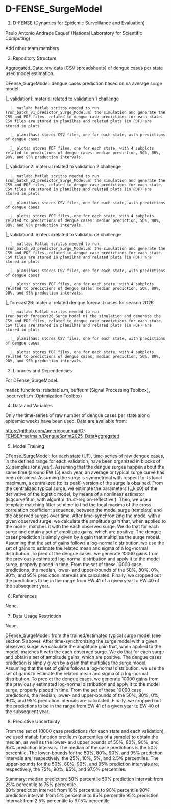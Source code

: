 # D-FENSE_SurgeModel

1) D-FENSE (Dynamics for Epidemic Surveillance and Evaluation)

Paulo Antonio Andrade Esquef (National Laboratory for Scientific Computing)

Add other team members 


2) Repository Structure


Aggregated_Data: raw data (CSV spreadsheets) of dengue cases per state used model estimation. 

DFense_SurgeModel:  dengue cases prediction based on na average surge model 

  |_ validation1:  material related to validation 1 challenge

      |_ matlab: Matlab scritps needed to run (run_batch_v1_predictor_Surge_Model.m) the simulation and generate the CSV and PDF files, related to dengue case predictions for each state. CSV files are stored in planilhas and related plots (in PDF) are stored in plots  

      |_ planilhas: stores CSV files, one for each state, with predictions of dengue cases

      |_ plots: stores PDF files, one for each state, with 4 subplots related to predictions of dengue cases: median prediction, 50%, 80%, 90%, and 95% preduction intervals.


  |_ validation2:  material related to validation 2 challenge

      |_ matlab: Matlab scritps needed to run (run_batch_v2_predictor_Surge_Model.m) the simulation and generate the CSV and PDF files, related to dengue case predictions for each state. CSV files are stored in planilhas and related plots (in PDF) are stored in plots  

      |_ planilhas: stores CSV files, one for each state, with predictions of dengue cases

      |_ plots: stores PDF files, one for each state, with 4 subplots related to predictions of dengue cases: median prediction, 50%, 80%, 90%, and 95% preduction intervals.

  |_ validation3:  material related to validation 3 challenge

      |_ matlab: Matlab scritps needed to run (run_batch_v3_predictor_Surge_Model.m) the simulation and generate the CSV and PDF files, related to dengue case predictions for each state. CSV files are stored in planilhas and related plots (in PDF) are stored in plots  

      |_ planilhas: stores CSV files, one for each state, with predictions of dengue cases
  
      |_ plots: stores PDF files, one for each state, with 4 subplots related to predictions of dengue cases: median prediction, 50%, 80%, 90%, and 95% preduction intervals.

|_ forecast26:  material related dengue forecast cases for season 2026

      |_ matlab: Matlab scritps needed to run (run_batch_forecast26_Surge_Model.m) the simulation and generate the CSV and PDF files, related to dengue case predictions for each state. CSV files are stored in planilhas and related plots (in PDF) are stored in plots  

      |_ planilhas: stores CSV files, one for each state, with predictions of dengue cases
  
      |_ plots: stores PDF files, one for each state, with 4 subplots related to predictions of dengue cases: median prediction, 50%, 80%, 90%, and 95% preduction intervals.



3) Libraries and Dependencies


For DFense_SurgeModel: 

matlab functions: readtable.m, buffer.m (Signal Processing Toolbox), lsqcurvefit.m (Optimization Toolbox)
 

4) Data and Variables

Only the time-series of raw number of dengue cases per state along epidemic weeks have been used. Data are
available from:
 
https://github.com/americocunhajr/D-FENSE/tree/main/DengueSprint2025_DataAggregated


5) Model Training

DFense_SurgeModel: for each state (UF), time-series of raw dengue cases, in the defined range for each validation, have been organized in blocks of 52 samples (one year). Assuming that the dengue surges happen about the same time (around EW 15) each year, an average or typical surge curve has been obtained. Assuming the surge is symmetrical with respect to its local maximum, a centralized (to its peak) version of the surge is obtained. From the centralized typical surge, we estimate the parameters (L,k,x0) of the derivative of the logistic model, by means of a nonlinear estimator (lsqcurvefit.m, with algoritm 'trust-region-reflective'). Then, we use a template matching filter scheme to find the local maxima of the cross-correlation coefficient sequence, between the model surge (template) and the observed surges over time. After time-synchronizing the model with a given observed surge, we calculate the amplitude gain that, when applied to the model, matches it with the each observed surge. We do that for each surge and obtain a set of amplitude gains, which are positive. The dengue cases prediction is simply given by a gain that multiplies the surge model.  
Assuming that the set of gains follows a log-normal distribution, we use the set of gains to estimate the related mean and sigma of a log-normal distribution. To predict the dengue cases, we generate 10000 gains from the previously estimated log-normal distribution and apply it to the model surge, properly placed in time. From the set of these 10000 case predictions, the median, lower- and upper-bounds of the 50%, 80%, 0%, 90%, and 95% prediction intervals are calculated. Finally, we cropped out the predictions to be in the range from EW 41 of a given year to EW 40 of the subsequent year.     
    
     
6) References

None.

7) Data Usage Restriction

None. 

DFense_SurgeModel: from the trained/estimated typical surge model (see section 5 above): After time-synchronizing the surge model with a given observed surge, we calculate the amplitude gain that, when applied to the model, matches it with the each observed surge. We do that for each surge and obtain a set of amplitude gains, which are positive. The dengue cases prediction is simply given by a gain that multiplies the surge model. Assuming that the set of gains follows a log-normal distribution, we use the set of gains to estimate the related mean and sigma of a log-normal distribution. To predict the dengue cases, we generate 10000 gains from the previously estimated log-normal distribution and apply it to the model surge, properly placed in time. From the set of these 10000 case predictions, the median, lower- and upper-bounds of the 50%, 80%, 0%, 90%, and 95% prediction intervals are calculated. Finally, we cropped out the predictions to be in the range from EW 41 of a given year to EW 40 of the subsequent year.    


8) Predictive Uncertainty


From the set of 10000 case predictions (for each state and each validation), we used matlab function prctile.m (percentiles of a sample) to obtain the median, as well as the lower- and upper bounds of 50%, 80%, 90%, and 95% prediction intervals. The median of the case predictions is the 50% percentile. The lower-bounds for the 50%, 80%, 90%, and 95% prediction intervals are, respectively, the 25%, 10%, 5%, and 2.5% percentiles. The upper-bounds for the 50%, 80%, 90%, and 95% prediction intervals are, respectively, the 75%, 90%, 95%, and 97.5% percentiles.

Summary:
median prediction: 50% percentile
50% prediction interval: from 25% percentile to 75% percentile  
80% prediction interval: from 10% percentile to 90% percentile
90% prediction interval: from 5% percentile to 95% percentile
95% prediction interval: from 2.5% percentile to 97.5% percentile

